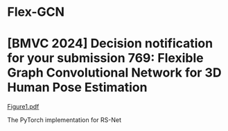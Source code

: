 # Flex-GCN
# [BMVC 2024] Decision notification for your submission 769: Flexible Graph Convolutional Network for 3D Human Pose Estimation

[Figure1.pdf](https://github.com/user-attachments/files/16370510/Figure1.pdf)

The PyTorch implementation for RS-Net
